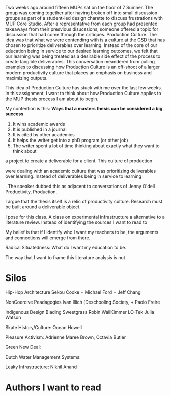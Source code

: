 
Two weeks ago around fifteen MUPs sat on the floor of 7 Sumner. The group was coming together after having broken off into small discussion groups as part of a student-led design charette to discuss frustrations with MUP Core Studio. After a representative from each group had presented takeaways from their presvious disucssions, someone offered a topic for discussion that had come through the critiques. Production Culture. The idea was that what we were contending with is a culture at the GSD that has chosen to prioritize deliverables over learning. Instead of the core of our education being in service to our desired learning outcomes, we felt that our learning was being treated as a desirable side effect of the process to create tangible deliverables. This conversation meandered from pulling examples to discussing how Production Culture is an off-shoot of a larger modern productivity culture that places an emphasis on business and maximizing outputs. 

This idea of Production Culture has stuck with me over the last few weeks. In this assignment, I want to think about how Production Culture applies to the MUP thesis process I am about to begin. 

My contention is this: 
**Ways that a masters thesis can be considered a big success**
  1. It wins academic awards
  2. It is published in a journal 
  3. It is cited by other academics
  4. It helps the writer get into a phD program (or other job)
  5. The writer spent a lot of time thinking about exactly what they want to think about

a project to create a deliverable for a client. This culture of production 

were dealing with an academic culture that was prioritizing deliverables over learning. Instead of deliverables being in service to learning

. The speaker dubbed this as adjacent to conversations of Jenny O'dell Productivity, Production. 

I argue that the thesis itself is a relic of productivity culture. Research must be built around a deliverable object. 

I pose for this class. A class on experimental infrastructure a alternative to a literature review. 
Instead of identifying the sources I want to read to 

My belief is that if I identify who I want my teachers to be, the arguments and connections will emerge from there. 

Radical Situatedness: 
What do I want my education to be. 


The way that I want to frame this literature analysis is not 


# Silos

Hip-Hop Architecture
Sekou Cooke + Michael Ford + Jeff Chang

NonCoercive Peadagogies
Ivan Illich (Deschooling Society,  + Paolo Freire 

Indigenous Design
Blading Sweetgrass Robin WallKimmer LO-Tek Julia Watson

Skate History/Culture: 
Ocean Howell 

Pleasure Activism: Adrienne Maree Brown, Octavia Butler

Green New Deal:

Dutch Water Management Systems: 

Leaky Infrastructure: Nikhil Anand

# Authors I want to read
